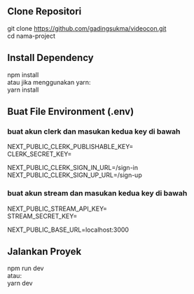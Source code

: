 ## Clone Repositori
git clone https://github.com/gadingsukma/videocon.git  
cd nama-project  

## Install Dependency
npm install  
atau jika menggunakan yarn:  
yarn install  

## Buat File Environment (.env)
### buat akun clerk dan masukan kedua key di bawah
NEXT_PUBLIC_CLERK_PUBLISHABLE_KEY=  
CLERK_SECRET_KEY=  

NEXT_PUBLIC_CLERK_SIGN_IN_URL=/sign-in  
NEXT_PUBLIC_CLERK_SIGN_UP_URL=/sign-up  

### buat akun stream dan masukan kedua key di bawah
NEXT_PUBLIC_STREAM_API_KEY=  
STREAM_SECRET_KEY=  

NEXT_PUBLIC_BASE_URL=localhost:3000  

## Jalankan Proyek
npm run dev  
atau:  
yarn dev  

